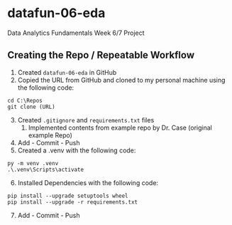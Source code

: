 # datafun-06-eda
Data Analytics Fundamentals Week 6/7 Project


## Creating the Repo / Repeatable Workflow
1. Created `datafun-06-eda` in GitHub
2. Copied the URL from GitHub and cloned to my personal machine using the following code:
```shell
cd C:\Repos
git clone (URL)
```
3. Created `.gitignore` and `requirements.txt` files
   1. Implemented contents from example repo by Dr. Case (original example Repo)
4. Add - Commit - Push
5. Created a .venv with the following code:
```shell
py -m venv .venv
.\.venv\Scripts\activate
```
6. Installed Dependencies with the following code:
```shell
pip install --upgrade setuptools wheel
pip install --upgrade -r requirements.txt
```
7. Add - Commit - Push